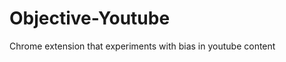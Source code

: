 Objective-Youtube
=================

Chrome extension that experiments with bias in youtube content
